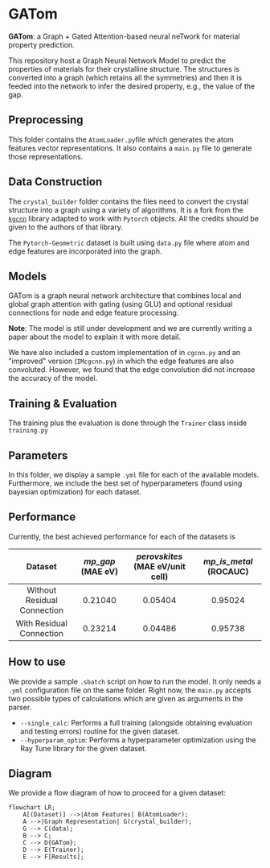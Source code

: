 # GATom

**GATom**: a Graph + Gated Attention-based neural neTwork for material property prediction.

This repository host a Graph Neural Network Model to predict the properties of materials for their crystalline structure.
The structures is converted into a graph (which retains all the symmetries) and then it is feeded into the network to infer the desired property, e.g., the value of the gap.

## Preprocessing

This folder contains the `AtomLoader.py`file which generates the atom features vector representations.
It also contains a `main.py` file to generate those representations.

## Data Construction

The `crystal_builder` folder contains the files need to convert the crystal structure into a graph using a variety of algorithms.
It is a fork from the [`kgcnn`](https://github.com/aimat-lab/gcnn_keras/tree/master/kgcnn/crystal) library adapted to work with `Pytorch` objects. All the credits should be given to the authors of that library.

The `Pytorch-Geometric` dataset is built using `data.py` file where atom and edge features are incorporated into the graph.

## Models 

GATom is a graph neural network architecture that combines local and global graph attention with gating (using GLU) and optional residual connections for node and edge feature processing. 

**Note**: The model is still under development and we are currently writing a paper about the model to explain it with more detail.

We have also included a custom implementation of in `cgcnn.py` and an "improved" version (`IMcgcnn.py`) in which the edge features are also convoluted. However, we found that the edge convolution did not increase the accuracy of the model.

## Training & Evaluation

The training plus the evaluation is done through the `Trainer` class inside `training.py`

## Parameters

In this folder, we display a sample `.yml` file for each of the available models.
Furthermore, we include the best set of hyperparameters (found using bayesian optimization) for each dataset.

## Performance

Currently, the best achieved performance for each of the datasets is


|           Dataset           	| _mp_gap_ (MAE eV) 	| _perovskites_ (MAE eV/unit cell) 	| _mp_is_metal_ (ROCAUC) 	|
|:---------------------------:	|:-----------------:	|:--------------------------------:	|:----------------------:	|
| Without Residual Connection 	| 0.21040           	| 0.05404                          	| 0.95024                	|
| With Residual Connection    	| 0.23214           	| 0.04486                          	| 0.95738                	|

## How to use

We provide a sample `.sbatch` script on how to run the model. 
It only needs a `.yml` configuration file on the same folder.
Right now, the `main.py` accepts two possible types of calculations which are given as arguments in the parser.

- `--single_calc`: Performs a full training (alongside obtaining evaluation and testing errors) routine for the given dataset.
- `--hyperparam_optim`: Performs a hyperparameter optimization using the Ray Tune library for the given dataset.

## Diagram

We provide a flow diagram of how to proceed for a given dataset:

```mermaid
flowchart LR;
    A[(Dataset)] -->|Atom Features| B(AtomLoader);
    A -->|Graph Representation| G(crystal_builder);
    G --> C(data);
    B --> C;
    C --> D{GATom};
    D --> E(Trainer);
    E --> F[Results];
```
